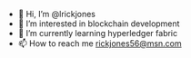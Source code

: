 - 👋 Hi, I’m @lrickjones
- 👀 I’m interested in blockchain development
- 🌱 I’m currently learning hyperledger fabric
- 📫 How to reach me rickjones56@msn.com

<!---
lrickjones/lrickjones is a ✨ special ✨ repository because its `README.md` (this file) appears on your GitHub profile.
You can click the Preview link to take a look at your changes.
--->

